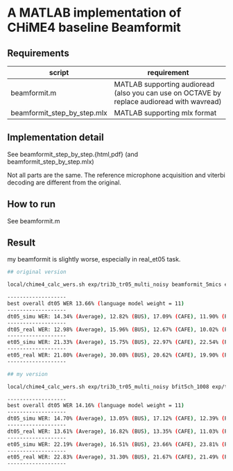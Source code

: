 # A MATLAB implementation of CHiME4 baseline Beamformit

## Requirements

| script | requirement |
|---|---|
| beamformit.m | MATLAB supporting audioread (also you can use on OCTAVE by replace audioread with wavread) |
| beamformit_step_by_step.mlx | MATLAB supporting mlx format |

## Implementation detail
See beamformit_step_by_step.{html,pdf} (and beamformit_step_by_step.mlx)

Not all parts are the same. 
The reference microphone acquisition and viterbi decoding are different from the original.

## How to run

See beamformit.m 

## Result

my beamformit is slightly worse, especially in real_et05 task.

```sh
## original version

local/chime4_calc_wers.sh exp/tri3b_tr05_multi_noisy beamformit_5mics exp/tri3b_tr05_multi_noisy/graph_tgpr_5k

-------------------
best overall dt05 WER 13.66% (language model weight = 11)
-------------------
dt05_simu WER: 14.34% (Average), 12.82% (BUS), 17.09% (CAFE), 11.90% (PEDESTRIAN), 15.56% (STREET)
-------------------
dt05_real WER: 12.98% (Average), 15.96% (BUS), 12.67% (CAFE), 10.02% (PEDESTRIAN), 13.26% (STREET)
-------------------
et05_simu WER: 21.33% (Average), 15.75% (BUS), 22.97% (CAFE), 22.54% (PEDESTRIAN), 24.06% (STREET)
-------------------
et05_real WER: 21.80% (Average), 30.08% (BUS), 20.62% (CAFE), 19.90% (PEDESTRIAN), 16.62% (STREET)
-------------------

## my version

local/chime4_calc_wers.sh exp/tri3b_tr05_multi_noisy bfit5ch_1008 exp/tri3b_tr05_multi_noisy/graph_tgpr_5k

-------------------
best overall dt05 WER 14.16% (language model weight = 11)
-------------------
dt05_simu WER: 14.70% (Average), 13.05% (BUS), 17.12% (CAFE), 12.39% (PEDESTRIAN), 16.24% (STREET)
-------------------
dt05_real WER: 13.61% (Average), 16.82% (BUS), 13.35% (CAFE), 11.03% (PEDESTRIAN), 13.24% (STREET)
-------------------
et05_simu WER: 22.19% (Average), 16.51% (BUS), 23.66% (CAFE), 23.81% (PEDESTRIAN), 24.77% (STREET)
-------------------
et05_real WER: 22.83% (Average), 31.30% (BUS), 21.67% (CAFE), 21.49% (PEDESTRIAN), 16.88% (STREET)
-------------------

```
